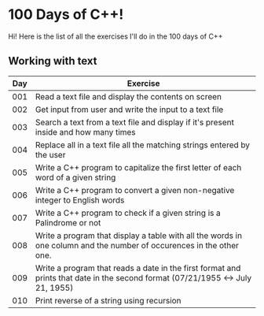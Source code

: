 # 100 Days of C++!

Hi! Here is the list of all the exercises I'll do in the 100 days of C++

## Working with text
|  Day   | Exercise |
| ------ | -------- |
| 001 | Read a text file and display the contents on screen
| 002 | Get input from user and write the input to a text file
| 003| Search a text from a text file and display if it's present inside and how many times
| 004 |Replace all in a text file all the matching strings entered by the user
| 005 | Write a C++ program to capitalize the first letter of each word of a given string |
| 006 | Write a C++ program to convert a given non-negative integer to English words |
| 007 |Write a C++ program to check if a given string is a Palindrome or not
| 008 |Write a program that display a table with all the words in one column and the number of occurences in the other one.
| 009 | Write a program that reads a date in the first format and prints that date in the second format (07/21/1955 <-> July 21, 1955)
| 010 |Print reverse of a string using recursion
